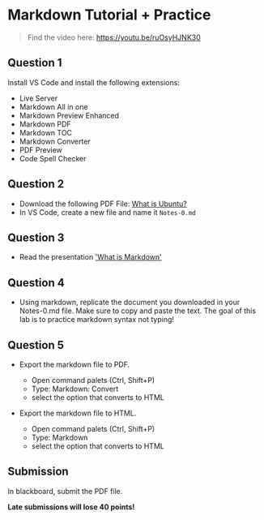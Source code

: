 # Markdown Tutorial + Practice

> Find the video here: https://youtu.be/ruOsyHJNK30

## Question 1
Install VS Code and install the following extensions:
* Live Server
* Markdown All in one
* Markdown Preview Enhanced
* Markdown PDF
* Markdown TOC
* Markdown Converter
* PDF Preview
* Code Spell Checker
  
## Question 2
* Download the following PDF File: [What is Ubuntu?](https://github.com/ra559/cis106/blob/main/docs/What%20is%20Ubuntu_%20.pdf)
* In VS Code, create a new file and name it `Notes-0.md`

## Question 3
* Read the presentation ['What is Markdown'](http://bit.ly/2KJyqbV)

## Question 4
* Using markdown, replicate the document you downloaded in your Notes-0.md file. Make sure to copy and paste the text. The goal of this lab is to practice markdown syntax not typing!

## Question 5 
* Export the markdown file to PDF.
  * Open command palets (Ctrl, Shift+P)
  * Type: Markdown: Convert
  * select the option that converts to HTML
  
* Export the markdown file to HTML.
  * Open command palets (Ctrl, Shift+P)
  * Type: Markdown 
  * select the option that converts to HTML

## Submission
In blackboard, submit the PDF file.

**Late submissions will lose 40 points!**
